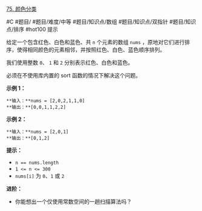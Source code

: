 [75. 颜色分类](https://leetcode.cn/problems/sort-colors/)

#C #题目/ #题目/难度/中等 #题目/知识点/数组 #题目/知识点/双指针 #题目/知识点/排序 #hot100
提示

给定一个包含红色、白色和蓝色、共 `n` 个元素的数组 `nums` ，原地对它们进行排序，使得相同颜色的元素相邻，并按照红色、白色、蓝色顺序排列。

我们使用整数 `0`、 `1` 和 `2` 分别表示红色、白色和蓝色。

必须在不使用库内置的 sort 函数的情况下解决这个问题。

**示例 1：**
```
**输入：**nums = [2,0,2,1,1,0]
**输出：**[0,0,1,1,2,2]
```

**示例 2：**
```
**输入：**nums = [2,0,1]
**输出：**[0,1,2]
```

**提示：**
- `n == nums.length`
- `1 <= n <= 300`
- `nums[i]` 为 `0`、`1` 或 `2`

**进阶：**

- 你能想出一个仅使用常数空间的一趟扫描算法吗？